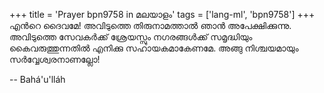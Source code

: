 +++
title = 'Prayer bpn9758 in മലയാളം'
tags = ['lang-ml', 'bpn9758']
+++
എന്‍റെ ദൈവമേ! അവിടുത്തെ തിരുനാമത്താല്‍ ഞാന്‍ അപേക്ഷിക്കുന്നു. അവിടുത്തെ സേവകര്‍ക്ക് ശ്രേയസ്സും നഗരങ്ങള്‍ക്ക് സമൃദ്ധിയും കൈവരുത്തുന്നതില്‍ എനിക്കു സഹായകമാകേണമേ. അങ്ങു നിശ്ചയമായും സര്‍വ്വേശ്വരനാണല്ലോ!

-- Bahá'u'lláh
